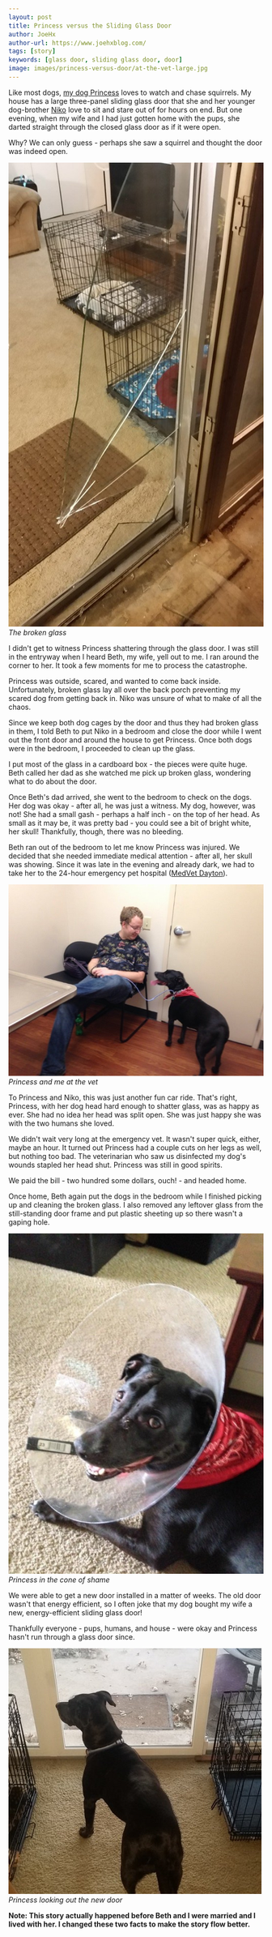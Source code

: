 ```yaml
---
layout: post
title: Princess versus the Sliding Glass Door
author: JoeHx
author-url: https://www.joehxblog.com/
tags: [story]
keywords: [glass door, sliding glass door, door]
image: images/princess-versus-door/at-the-vet-large.jpg
---
```


Like most dogs, [my dog Princess](http://www.puppy-snuggles.com/blog/puppy-profile-princess/) loves to watch and chase squirrels. My house has a large three-panel sliding glass door that she and her younger dog-brother [Niko](https://www.puppy-snuggles.com/blog/puppy-profile-niko/) love to sit and stare out of for hours on end. But one evening, when my wife and I had just gotten home with the pups, she darted straight through the closed glass door as if it were open.

Why? We can only guess - perhaps she saw a squirrel and thought the door was indeed open.

![The broken glass](/images/princess-versus-door/broken-door.jpg)
*The broken glass*

I didn't get to witness Princess shattering through the glass door. I was still in the entryway when I heard Beth, my wife, yell out to me. I ran around the corner to her. It took a few moments for me to process the catastrophe.

Princess was outside, scared, and wanted to come back inside. Unfortunately, broken glass lay all over the back porch preventing my scared dog from getting back in. Niko was unsure of what to make of all the chaos.

Since we keep both dog cages by the door and thus they had broken glass in them, I told Beth to put Niko in a bedroom and close the door while I went out the front door and around the house to get Princess. Once both dogs were in the bedroom, I proceeded to clean up the glass.

I put most of the glass in a cardboard box - the pieces were quite huge. Beth called her dad as she watched me pick up broken glass, wondering what to do about the door.

Once Beth's dad arrived, she went to the bedroom to check on the dogs. Her dog was okay - after all, he was just a witness. My dog, however, was not! She had a small gash - perhaps a half inch - on the top of her head. As small as it may be, it was pretty bad - you could see a bit of bright white, her skull! Thankfully, though, there was no bleeding.

Beth ran out of the bedroom to let me know Princess was injured. We decided that she needed immediate medical attention - after all, her skull was showing. Since it was late in the evening and already dark, we had to take her to the 24-hour emergency pet hospital ([MedVet Dayton](https://www.medvetforpets.com/location/dayton/)).

![Princess and me at the vet](/images/princess-versus-door/at-the-vet.jpg)
*Princess and me at the vet*

To Princess and Niko, this was just another fun car ride. That's right, Princess, with her dog head hard enough to shatter glass, was as happy as ever. She had no idea her head was split open. She was just happy she was with the two humans she loved.

We didn't wait very long at the emergency vet. It wasn't super quick, either, maybe an hour. It turned out Princess had a couple cuts on her legs as well, but nothing too bad. The veterinarian who saw us disinfected my dog's wounds stapled her head shut. Princess was still in good spirits.

We paid the bill - two hundred some dollars, ouch! - and headed home.

Once home, Beth again put the dogs in the bedroom while I finished picking up and cleaning the broken glass. I also removed any leftover glass from the still-standing door frame and put plastic sheeting up so there wasn't a gaping hole.

![Princess in the cone of shame](/images/princess-versus-door/in-the-cone.jpg)
*Princess in the cone of shame*

We were able to get a new door installed in a matter of weeks. The old door wasn't that energy efficient, so I often joke that my dog bought my wife a new, energy-efficient sliding glass door!

Thankfully everyone - pups, humans, and house - were okay and Princess hasn't run through a glass door since.

![Princess looking out the new door](/images/princess-versus-door/looking-out-the-new-door.jpg)
*Princess looking out the new door*

**Note: This story actually happened before Beth and I were married and I lived with her. I changed these two facts to make the story flow better.**